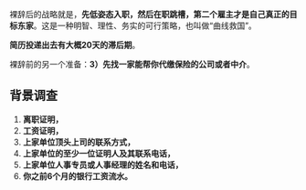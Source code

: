 裸辞后的战略就是，**先低姿态入职，然后在职跳槽，第二个雇主才是自己真正的目标东家**。这是一种明智、理性、务实的可行策略，也叫做“曲线救国”。

**简历投递出去有大概20天的滞后期**。

裸辞前的另一个准备：**3）先找一家能帮你代缴保险的公司或者中介**。

## **背景调查**

1. **离职证明，**
2. **工资证明，**
3. **上家单位顶头上司的联系方式，**
4. **上家单位的至少一位证明人及其联系电话，**
5. **上家单位人事专员或人事经理的姓名和电话，**
6. **你之前6个月的银行工资流水。**

